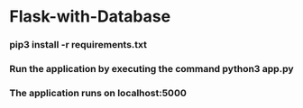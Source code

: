 # Flask-with-Database

### pip3 install -r requirements.txt

### Run the application by executing the command python3 app.py

### The application runs on localhost:5000
